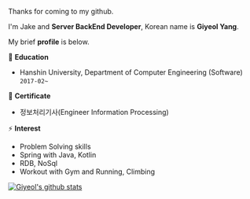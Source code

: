 Thanks for coming to my github.  

I'm Jake and **Server BackEnd Developer**, Korean name is **Giyeol Yang**.  

My brief **profile** is below.  

🏫 **Education**
- Hanshin University, Department of Computer Engineering (Software)  ```2017-02~```    

🌱 **Certificate**
- 정보처리기사(Engineer Information Processing)  

⚡ **Interest**
- Problem Solving skills   
- Spring with Java, Kotlin  
- RDB, NoSql  
- Workout with Gym and Running, Climbing  

[![Giyeol's github stats](https://github-readme-stats.vercel.app/api?username=yky03&theme=dark&show_icons=true)](https://github.com/anuraghazra/github-readme-stats)

<!--
**yky03/yky03** is a ✨ _special_ ✨ repository because its `README.md` (this file) appears on your GitHub profile.

Here are some ideas to get you started:

- 🔭 I’m currently working on ...
- 🌱 I’m currently learning ...
- 👯 I’m looking to collaborate on ...
- 🤔 I’m looking for help with ...
- 💬 Ask me about ...
- 📫 How to reach me: ...
- 😄 Pronouns: ...
- ⚡ Fun fact: ...
-->
